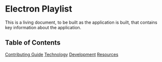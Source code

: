 # Electron Playlist

This is a living document, to be built as the application is built, that contains key information about the application.

## Table of Contents

[Contributing Guide](/contributing-guide.md)
[Technology](/technology.md)
[Development](/development.md)
[Resources](/resources.md)
